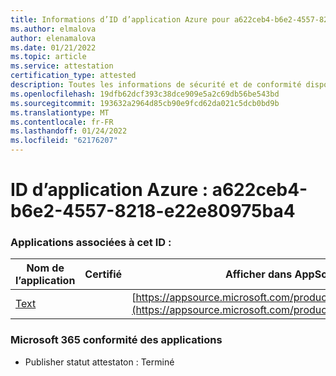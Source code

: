 ```yaml
---
title: Informations d’ID d’application Azure pour a622ceb4-b6e2-4557-8218-e22e80975ba4
ms.author: elmalova
author: elenamalova
ms.date: 01/21/2022
ms.topic: article
ms.service: attestation
certification_type: attested
description: Toutes les informations de sécurité et de conformité disponibles pour a622ceb4-b6e2-4557-8218-e22e80975ba4.
ms.openlocfilehash: 19dfb62dcf393c38dce909e5a2c69db56be543bd
ms.sourcegitcommit: 193632a2964d85cb90e9fcd62da021c5dcb0bd9b
ms.translationtype: MT
ms.contentlocale: fr-FR
ms.lasthandoff: 01/24/2022
ms.locfileid: "62176207"
---
```

# <a name="azure-app-id-a622ceb4-b6e2-4557-8218-e22e80975ba4"></a>ID d’application Azure : a622ceb4-b6e2-4557-8218-e22e80975ba4


### <a name="apps-associated-with-this-id"></a>Applications associées à cet ID :
| **Nom de l’application** | **Certifié** | **Afficher dans AppSource** |
|--------------|---------------|-----------------------|
| [Text](https://docs.microsoft.com/microsoft-365-app-certification/forward/WA200000383) |  | [https://appsource.microsoft.com/product/office/WA200000383](https://appsource.microsoft.com/product/office/WA200000383) |

### <a name="microsoft-365-app-compliance-status"></a>Microsoft 365 conformité des applications
- Publisher statut attestaton : Terminé
